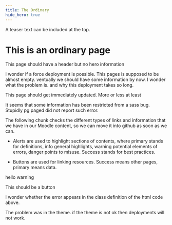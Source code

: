 ```yaml
---
title: The Ordinary
hide_hero: true
---
```


A teaser text can be included at the top. 

# This is an ordinary page

This page should have a header but no hero information

I wonder if a force deployment is possible. This pages is supposed to be almost empty. ventually we should have some information by now. I wonder what the problem is. and why this deployment takes so long.

This page should get immediately updated. More or less at least

It seems that some information has been restricted from a sass bug. Stupidly pg paged did not report such error. 

The following chunk checks the different types of links and information that we have in our Moodle content, so we can move it into github as soon as we can. 

- Alerts are used to highlight sections of contents, where primary stands for definitions, info general highlights, warning potential elements of errors, danger points to misuse. Success stands for best practices. 

- Buttons are used for linking resources. Success means other pages, primary means data. 

<p class="alert alert-warning">hello warning</p>

<p class="btn btn-prinary"><i class="fa fa-lg fa-file-o"></i> This should be a button</p>

I wonder whether the error appears in the class definition of the html code above.

The problem was in the theme. if the theme is not ok then deployments will not work.

